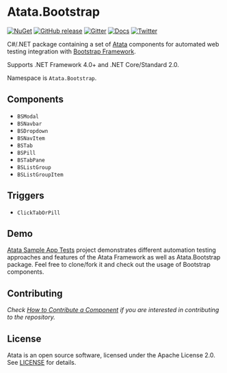 # Atata.Bootstrap

[![NuGet](http://img.shields.io/nuget/v/Atata.Bootstrap.svg)](https://www.nuget.org/packages/Atata.Bootstrap/)
[![GitHub release](https://img.shields.io/github/release/atata-framework/atata-bootstrap.svg)](https://github.com/atata-framework/atata-bootstrap/releases)
[![Gitter](https://badges.gitter.im/atata-framework/atata-bootstrap.svg)](https://gitter.im/atata-framework/atata-bootstrap)
[![Docs](https://img.shields.io/badge/docs-Atata_Framework-orange.svg)](https://atata-framework.github.io/)
[![Twitter](https://img.shields.io/badge/follow-@AtataFramework-blue.svg)](https://twitter.com/AtataFramework)

C#/.NET package containing a set of [Atata](https://github.com/atata-framework/atata) components for automated web testing integration with [Bootstrap Framework](http://getbootstrap.com/).

Supports .NET Framework 4.0+ and .NET Core/Standard 2.0.

Namespace is `Atata.Bootstrap`.

## Components

- `BSModal`
- `BSNavbar`
- `BSDropdown`
- `BSNavItem`
- `BSTab`
- `BSPill`
- `BSTabPane`
- `BSListGroup`
- `BSListGroupItem`

## Triggers

- `ClickTabOrPill`

## Demo

[Atata Sample App Tests](https://github.com/atata-framework/atata-sample-app-tests) project demonstrates different automation testing approaches and features of the Atata Framework as well as Atata.Bootstrap package.
Feel free to clone/fork it and check out the usage of Bootstrap components.

## Contributing

*Check [How to Contribute a Component](CONTRIBUTING_COMPONENT.md) if you are interested in contributing to the repository.*

## License

Atata is an open source software, licensed under the Apache License 2.0. See [LICENSE](LICENSE) for details.